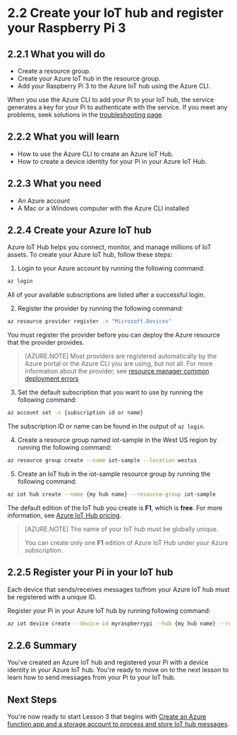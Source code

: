 <properties
 pageTitle="Create an Azure IoT hub and register your Raspberry Pi 3 | Microsoft Azure"
 description="Create a resource group, create an Azure IoT hub, and register your Pi in the Azure IoT hub using the Azure CLI."
 services="iot-hub"
 documentationCenter=""
 authors="shizn"
 manager="timlt"
 tags=""
 keywords=""/>

<tags
 ms.service="iot-hub"
 ms.devlang="multiple"
 ms.topic="article"
 ms.tgt_pltfrm="na"
 ms.workload="na"
 ms.date="09/28/2016"
 ms.author="xshi"/>

# 2.2 Create your IoT hub and register your Raspberry Pi 3

## 2.2.1 What you will do

- Create a resource group.
- Create your Azure IoT hub in the resource group.
- Add your Raspberry Pi 3 to the Azure IoT hub using the Azure CLI.

When you use the Azure CLI to add your Pi to your IoT hub, the service generates a key for your Pi to authenticate with the service. If you meet any problems, seek solutions in the [troubleshooting page](iot-hub-raspberrypikit-node-troubleshooting.md).

## 2.2.2 What you will learn

- How to use the Azure CLI to create an Azure IoT Hub.
- How to create a device identity for your Pi in your Azure IoT Hub.

## 2.2.3 What you need

- An Azure account
- A Mac or a Windows computer with the Azure CLI installed

## 2.2.4 Create your Azure IoT hub

Azure IoT Hub helps you connect, monitor, and manage millions of IoT assets. To create your Azure IoT hub, follow these steps:

1. Login to your Azure account by running the following command:

```bash
az login
```

All of your available subscriptions are listed after a successful login.

2. Register the provider by running the following command:

```bash
az resource provider register -n "Microsoft.Devices"
```

You must register the provider before you can deploy the Azure resource that the provider provides.

> [AZURE.NOTE] Most providers are registered automatically by the Azure portal or the Azure CLI you are using, but not all. For more information about the provider, see [resource manager common deployment errors](../resource-manager-common-deployment-errors.md)

3. Set the default subscription that you want to use by running the following command:

```bash
az account set -n {subscription id or name}
```

The subscription ID or name can be found in the output of `az login`.

4. Create a resource group named iot-sample in the West US region by running the following command:

```bash
az resource group create --name iot-sample --location westus
```

5. Create an IoT hub in the iot-sample resource group by running the following command:

```bash
az iot hub create --name {my hub name} --resource-group iot-sample
```

The default edition of the IoT hub you create is **F1**, which is **free**. For more information, see [Azure IoT Hub pricing](https://azure.microsoft.com/pricing/details/iot-hub/).

> [AZURE.NOTE] The name of your IoT hub must be globally unique.
>
> You can create only one **F1** edition of Azure IoT Hub under your Azure subscription.

## 2.2.5 Register your Pi in your IoT hub

Each device that sends/receives messages to/from your Azure IoT hub must be registered with a unique ID.

Register your Pi in your Azure IoT hub by running following command:

```bash
az iot device create --device-id myraspberrypi --hub {my hub name} --resource-group iot-sample
```

## 2.2.6 Summary

You've created an Azure IoT hub and registered your Pi with a device identity in your Azure IoT hub. You're ready to move on to the next lesson to learn how to send messages from your Pi to your IoT hub.

## Next Steps

You're now ready to start Lesson 3 that begins with [Create an Azure function app and a storage account to process and store IoT hub messages](iot-hub-raspberrypikit-node-lesson3-deploy-arm-template.md).